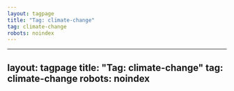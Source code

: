 ```yaml
---
layout: tagpage
title: "Tag: climate-change"
tag: climate-change
robots: noindex
---
```

---
layout: tagpage
title: "Tag: climate-change"
tag: climate-change
robots: noindex
---

